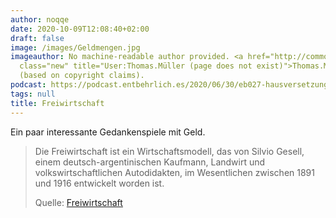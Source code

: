 ```yaml
---
author: noqqe
date: 2020-10-09T12:08:40+02:00
draft: false
image: /images/Geldmengen.jpg
imageauthor: No machine-readable author provided. <a href="http://commons.wikimedia.org/w/index.php?title=User:Thomas.M%C3%BCller&amp;action=edit&amp;redlink=1"
  class="new" title="User:Thomas.Müller (page does not exist)">Thomas.Müller</a> assumed
  (based on copyright claims).
podcast: https://podcast.entbehrlich.es/2020/06/30/eb027-hausversetzung-fur-freiwahrung/
tags: null
title: Freiwirtschaft
---
```


Ein paar interessante Gedankenspiele mit Geld.

> Die Freiwirtschaft ist ein Wirtschaftsmodell, das von Silvio Gesell, einem
> deutsch-argentinischen Kaufmann, Landwirt und volkswirtschaftlichen
> Autodidakten, im Wesentlichen zwischen 1891 und 1916 entwickelt worden ist.
>
> Quelle: [Freiwirtschaft](https://de.wikipedia.org/wiki/Freiwirtschaft)